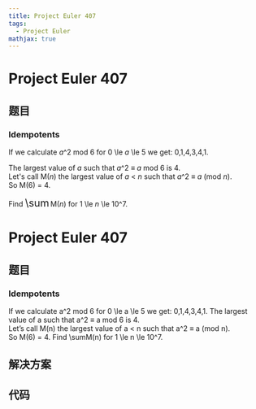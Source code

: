 ```yaml
---
title: Project Euler 407
tags:
  - Project Euler
mathjax: true
---
```

<escape><!-- more --></escape>
    
# Project Euler 407
## 题目
### Idempotents


If we calculate <var>a</var>^2 mod 6 for 0 \le <var>a</var> \le 5 we get: 0,1,4,3,4,1.


The largest value of <var>a</var> such that <var>a</var>^2 ≡ <var>a</var> mod 6 is 4.<br />
Let's call M(<var>n</var>) the largest value of <var>a</var> < <var>n</var> such that <var>a</var>^2 ≡ <var>a</var> (mod <var>n</var>).<br />
So M(6) = 4.


Find <span style="font-size:larger;"><span style="font-size:larger;">\sum</span></span> M(<var>n</var>) for 1 \le <var>n</var> \le 10^7.




# Project Euler 407
## 题目
### Idempotents

If we calculate a^2 mod 6 for 0 \le a \le 5 we get: 0,1,4,3,4,1.
The largest value of a such that a^2 ≡ a mod 6 is 4.<br>Let’s call M(n) the largest value of a < n such that a^2 ≡ a (mod n).<br>So M(6) = 4.
Find \sumM(n) for 1 \le n \le 10^7.


## 解决方案


## 代码



